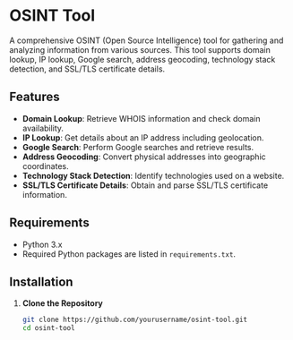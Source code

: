 # OSINT Tool

A comprehensive OSINT (Open Source Intelligence) tool for gathering and analyzing information from various sources. This tool supports domain lookup, IP lookup, Google search, address geocoding, technology stack detection, and SSL/TLS certificate details.

## Features

- **Domain Lookup**: Retrieve WHOIS information and check domain availability.
- **IP Lookup**: Get details about an IP address including geolocation.
- **Google Search**: Perform Google searches and retrieve results.
- **Address Geocoding**: Convert physical addresses into geographic coordinates.
- **Technology Stack Detection**: Identify technologies used on a website.
- **SSL/TLS Certificate Details**: Obtain and parse SSL/TLS certificate information.

## Requirements

- Python 3.x
- Required Python packages are listed in `requirements.txt`.

## Installation

1. **Clone the Repository**

   ```bash
   git clone https://github.com/yourusername/osint-tool.git
   cd osint-tool
   ```

